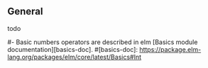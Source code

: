 ## General

todo 

#- Basic numbers operators are described in elm [Basics module documentation][basics-doc].
#[basics-doc]: https://package.elm-lang.org/packages/elm/core/latest/Basics#Int
